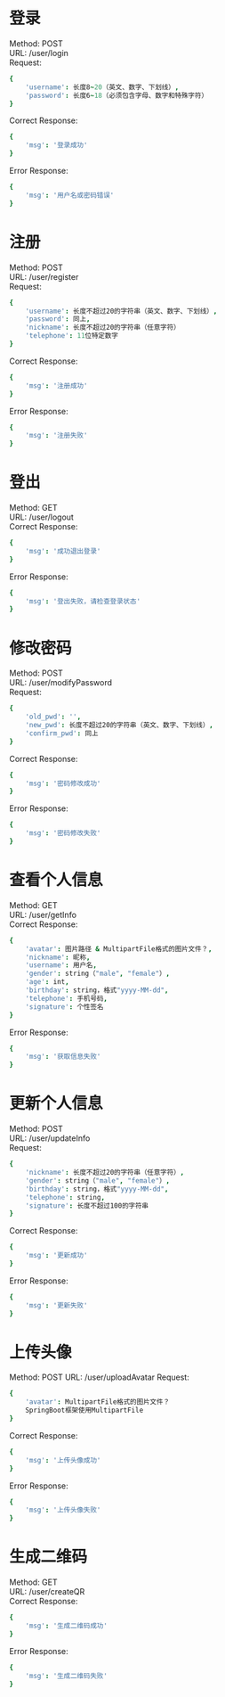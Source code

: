 # 登录

Method: POST  
URL: /user/login  
Request:  
```coffeescript
{
    'username': 长度8~20（英文、数字、下划线）,
    'password': 长度6~18（必须包含字母、数字和特殊字符）
}
```
Correct Response:
```coffeescript
{
    'msg': '登录成功'
}
```
Error Response:
```coffeescript
{
    'msg': '用户名或密码错误'
}
```

# 注册

Method: POST  
URL: /user/register  
Request:  
```coffeescript
{
    'username': 长度不超过20的字符串（英文、数字、下划线）,
    'password': 同上,
    'nickname': 长度不超过20的字符串（任意字符）
    'telephone': 11位特定数字
}
```
Correct Response:
```coffeescript
{
    'msg': '注册成功'
}
```
Error Response:
```coffeescript
{
    'msg': '注册失败'
}
```

# 登出

Method: GET  
URL: /user/logout  
Correct Response:  
```coffeescript
{
    'msg': '成功退出登录'
}
```
Error Response:
```coffeescript
{
    'msg': '登出失败，请检查登录状态'
}
```

# 修改密码

Method: POST  
URL: /user/modifyPassword  
Request:  
```coffeescript
{
    'old_pwd': '',
    'new_pwd': 长度不超过20的字符串（英文、数字、下划线）,
    'confirm_pwd': 同上
}
```
Correct Response:  
```coffeescript
{
    'msg': '密码修改成功'
}
```
Error Response:
```coffeescript
{
    'msg': '密码修改失败'
}
```

# 查看个人信息

Method: GET  
URL: /user/getInfo  
Correct Response:  
```coffeescript
{
    'avatar': 图片路径 & MultipartFile格式的图片文件？,
    'nickname': 昵称,
    'username': 用户名,
    'gender': string（"male", "female"）,
    'age': int,
    'birthday': string，格式"yyyy-MM-dd",
    'telephone': 手机号码,
    'signature': 个性签名
}
```
Error Response:
```coffeescript
{
    'msg': '获取信息失败'
}
```

# 更新个人信息

Method: POST  
URL: /user/updateInfo  
Request:  
```coffeescript
{
    'nickname': 长度不超过20的字符串（任意字符）,
    'gender': string（"male", "female"）,
    'birthday': string，格式"yyyy-MM-dd",
    'telephone': string,
    'signature': 长度不超过100的字符串
}
```
Correct Response:  
```coffeescript
{
    'msg': '更新成功'
}
```
Error Response:
```coffeescript
{
    'msg': '更新失败'
}
```

# 上传头像

Method: POST
URL: /user/uploadAvatar
Request:
```coffeescript
{
    'avatar': MultipartFile格式的图片文件？
    SpringBoot框架使用MultipartFile
}
```
Correct Response:  
```coffeescript
{
    'msg': '上传头像成功'
}
```
Error Response:
```coffeescript
{
    'msg': '上传头像失败'
}
```

# 生成二维码

Method: GET  
URL: /user/createQR  
Correct Response:  
```coffeescript
{
    'msg': '生成二维码成功'
}
```
Error Response:
```coffeescript
{
    'msg': '生成二维码失败'
}
```